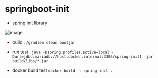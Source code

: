 # springboot-init


* spring init library

![image](https://user-images.githubusercontent.com/69664189/224232557-54128e75-0477-4272-8708-d3cee55aa8d8.png)


* build
```./gradlew clean bootjar ```


* run test
```  java -Dspring.profiles.active=local -Durl=jdbc:mariadb://host.docker.internal:3306/spring-init1 -jar build/libs/*.jar ```


* docker build test
``` docker build -t spring-init . ```
